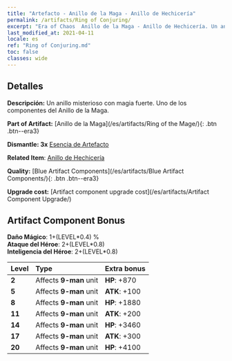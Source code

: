 ```yaml
---
title: "Artefacto - Anillo de la Maga - Anillo de Hechicería"
permalink: /artifacts/Ring of Conjuring/
excerpt: "Era of Chaos  Anillo de la Maga - Anillo de Hechicería. Un anillo misterioso con magia fuerte. Uno de los componentes del Anillo de la Maga."
last_modified_at: 2021-04-11
locale: es
ref: "Ring of Conjuring.md"
toc: false
classes: wide
---
```




## Detalles

 **Descripción:** Un anillo misterioso con magia fuerte. Uno de los componentes del Anillo de la Maga.

 **Part of Artifact:** [Anillo de la Maga](/es/artifacts/Ring of the Mage/){: .btn .btn--era3}

 **Dismantle: 3x** [Esencia de Artefacto](/es/Items/con_905/)

 **Related Item**: [Anillo de Hechicería](/es/Items/art_116/)

 **Quality:** [Blue Artifact Components](/es/artifacts/Blue Artifact Components/){: .btn .btn--era3}

 **Upgrade cost:** [Artifact component upgrade cost](/es/artifacts/Artifact Component Upgrade/)

## Artifact Component Bonus

  **Daño Mágico**: 1+(LEVEL\*0.4) %<br/>**Ataque del Héroe**: 2+(LEVEL\*0.8)<br/>**Inteligencia del Héroe**: 2+(LEVEL\*0.8)

  |  Level  | Type |    Extra bonus  | 
  |:--------|:-----|:----------------| 
  | **2** | Affects **9-man** unit | **HP**: +870 | 
  | **5** | Affects **9-man** unit | **ATK**: +100 | 
  | **8** | Affects **9-man** unit | **HP**: +1880 | 
  | **11** | Affects **9-man** unit | **ATK**: +200 | 
  | **14** | Affects **9-man** unit | **HP**: +3460 | 
  | **17** | Affects **9-man** unit | **ATK**: +300 | 
  | **20** | Affects **9-man** unit | **HP**: +4100 | 
